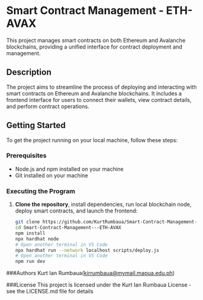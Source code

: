 # Smart Contract Management - ETH-AVAX

This project manages smart contracts on both Ethereum and Avalanche blockchains, providing a unified interface for contract deployment and management.

## Description

The project aims to streamline the process of deploying and interacting with smart contracts on Ethereum and Avalanche blockchains. It includes a frontend interface for users to connect their wallets, view contract details, and perform contract operations.

## Getting Started

To get the project running on your local machine, follow these steps:

### Prerequisites

- Node.js and npm installed on your machine
- Git installed on your machine

### Executing the Program

1. **Clone the repository**, install dependencies, run local blockchain node, deploy smart contracts, and launch the frontend:

   ```bash
   git clone https://github.com/KurtRumbaua/Smart-Contract-Management---ETH-AVAX.git
   cd Smart-Contract-Management---ETH-AVAX
   npm install
   npx hardhat node
   # Open another terminal in VS Code
   npx hardhat run --network localhost scripts/deploy.js
   # Open another terminal in VS Code
   npm run dev

###Authors
Kurt Ian Rumbaua(kirrumbaua@mymail.mapua.edu.ph)

###License
This project is licensed under the Kurt Ian Rumbaua License - see the LICENSE.md file for details
